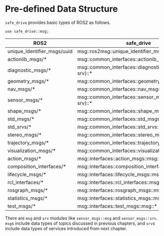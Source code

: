 # Pre-defined Data Structure

`safe_drive` provides basic types of ROS2 as follows.

`use safe_drive::msg;`

| ROS2                        | safe_drive                                             |
|-----------------------------|--------------------------------------------------------|
| unique_identifier_msgs/uuid | msg::ros2msg::unique_identifier_msgs::msg::uuid        |
| actionlib_msgs/*            | msg::common_interfaces::actionib_msgs::msg::*          |
| diagnostic_msgs/*           | msg::common_interfaces::diagnostic_msgs::{msg, srv}::* |
| geometry_msgs/*             | msg::common_interfaces::geometry_msgs::msg::*          |
| nav_msgs/*                  | msg::common_interfaces::nav_msgs::{msg, srv}::*        |
| sensor_msgs/*               | msg::common_interfaces::sensor_msgs::{msg, srv}::*     |
| shape_msgs/*                | msg::common_interfaces::shape_msgs::msg::*             |
| std_msgs/*                  | msg::common_interfaces::std_msgs::msg::*               |
| std_srvs/*                  | msg::common_interfaces::std_srvs::srv::*               |
| stereo_msgs/*               | msg::common_interfaces::stereo_msgs::msg::*            |
| trajectory_msgs/*           | msg::common_interfaces::trajectory_msgs::msg::*        |
| visualization_msgs/*        | msg::common_interfaces::visualization_msgs::msg::*     |
| action_msgs/*               | msg::interfaces::action_msgs::msg::*                   |
| composition_interfaces/*    | msg::interfaces::composition_interfaces::msg::*        |
| lifecycle_msgs/*            | msg::interfaces::lifecycle_msgs::msg::*                |
| rcl_interfaces/*            | msg::interfaces::rcl_interfaces::msg::*                |
| rosgraph_msgs/*             | msg::interfaces::rosgraph_msgs::msg::*                 |
| statistics_msgs/*           | msg::interfaces::statistics_msgs::msg::*               |
| test_msgs/*                 | msg::interfaces::test_msgs::msg::*                     |

There are `msg` and `srv` modules like `sensor_msgs::msg` and `sensor_msgs::srv`.
`msg`s include data types of topics discussed in previous chapters,
and `srv`s include data types of services introduced from next chapter.

